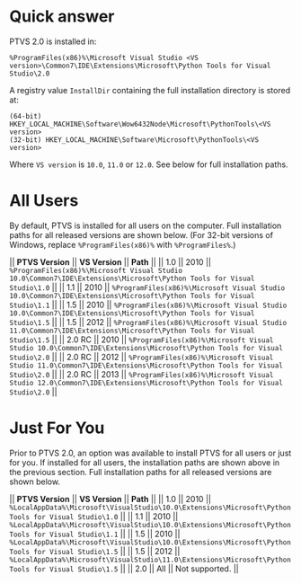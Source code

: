 Quick answer
============

PTVS 2.0 is installed in:

```
%ProgramFiles(x86)%\Microsoft Visual Studio <VS version>\Common7\IDE\Extensions\Microsoft\Python Tools for Visual Studio\2.0
```

A registry value `InstallDir` containing the full installation directory is stored at:

```
(64-bit) HKEY_LOCAL_MACHINE\Software\Wow6432Node\Microsoft\PythonTools\<VS version>
(32-bit) HKEY_LOCAL_MACHINE\Software\Microsoft\PythonTools\<VS version>
```

Where `VS version` is `10.0`, `11.0` or `12.0`. See below for full installation paths.

All Users
=========

By default, PTVS is installed for all users on the computer. Full installation paths for all released versions are shown below. (For 32-bit versions of Windows, replace `%ProgramFiles(x86)%` with `%ProgramFiles%`.)

|| **PTVS Version** || **VS Version** || **Path** ||
|| 1.0 || 2010 || `%ProgramFiles(x86)%\Microsoft Visual Studio 10.0\Common7\IDE\Extensions\Microsoft\Python Tools for Visual Studio\1.0` ||
|| 1.1 || 2010 || `%ProgramFiles(x86)%\Microsoft Visual Studio 10.0\Common7\IDE\Extensions\Microsoft\Python Tools for Visual Studio\1.1` ||
|| 1.5 || 2010 || `%ProgramFiles(x86)%\Microsoft Visual Studio 10.0\Common7\IDE\Extensions\Microsoft\Python Tools for Visual Studio\1.5` ||
|| 1.5 || 2012 || `%ProgramFiles(x86)%\Microsoft Visual Studio 11.0\Common7\IDE\Extensions\Microsoft\Python Tools for Visual Studio\1.5` ||
|| 2.0 RC || 2010 || `%ProgramFiles(x86)%\Microsoft Visual Studio 10.0\Common7\IDE\Extensions\Microsoft\Python Tools for Visual Studio\2.0` ||
|| 2.0 RC || 2012 || `%ProgramFiles(x86)%\Microsoft Visual Studio 11.0\Common7\IDE\Extensions\Microsoft\Python Tools for Visual Studio\2.0` ||
|| 2.0 RC || 2013 || `%ProgramFiles(x86)%\Microsoft Visual Studio 12.0\Common7\IDE\Extensions\Microsoft\Python Tools for Visual Studio\2.0` ||


Just For You
============

Prior to PTVS 2.0, an option was available to install PTVS for all users or just for you. If installed for all users, the installation paths are shown above in the previous section. Full installation paths for all released versions are shown below.

|| **PTVS Version** || **VS Version** || **Path** ||
|| 1.0 || 2010 || `%LocalAppData%\Microsoft\VisualStudio\10.0\Extensions\Microsoft\Python Tools for Visual Studio\1.0` ||
|| 1.1 || 2010 || `%LocalAppData%\Microsoft\VisualStudio\10.0\Extensions\Microsoft\Python Tools for Visual Studio\1.1` ||
|| 1.5 || 2010 || `%LocalAppData%\Microsoft\VisualStudio\10.0\Extensions\Microsoft\Python Tools for Visual Studio\1.5` ||
|| 1.5 || 2012 || `%LocalAppData%\Microsoft\VisualStudio\11.0\Extensions\Microsoft\Python Tools for Visual Studio\1.5` ||
|| 2.0 || All || Not supported. ||
